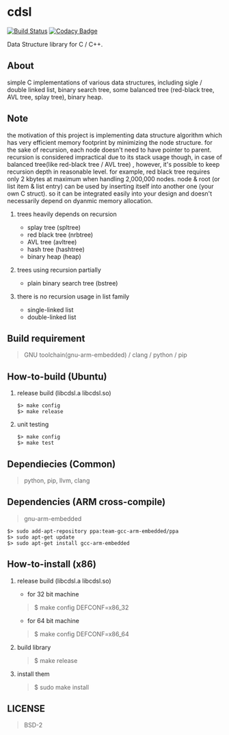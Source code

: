 # cdsl

[![Build Status](https://travis-ci.org/fritzprix/cdsl.svg?branch=master)](https://travis-ci.org/fritzprix/cdsl)
[![Codacy Badge](https://api.codacy.com/project/badge/Grade/fb90f6cc7f2a45ac8566c1407ad2635b)](https://www.codacy.com/app/innocentevil0914/cdsl?utm_source=github.com&amp;utm_medium=referral&amp;utm_content=fritzprix/cdsl&amp;utm_campaign=Badge_Grade)

Data Structure library for C / C++.

## About

simple C implementations of various data structures, including sigle / double linked list,
binary search tree, some balanced tree (red-black tree, AVL tree, splay tree), binary heap.

## Note

the motivation of this project is implementing data structure algorithm which has very efficient
memory footprint by minimizing the node structure. for the sake of recursion, each node doesn't
need to have pointer to parent. recursion is considered impractical due to its stack usage though,
in case of balanced tree(like red-black tree / AVL tree) , however, it's possible to keep recursion
depth in reasonable level. for example, red black tree requires only 2 kbytes at maximum when handling
2,000,000 nodes. node & root (or list item & list entry) can be used by inserting itself into another
one (your own C struct). so it can be integrated easily into your design and doesn't necessarily
depend on dyanmic memory allocation.

1. trees heavily depends on recursion

    - splay tree (spltree)
    - red black tree (nrbtree)
    - AVL tree (avltree)
    - hash tree (hashtree)
    - binary heap (heap)

2. trees using recursion partially

    - plain binary search tree (bstree)

3. there is no recursion usage in list family

    - single-linked list
    - double-linked list

## Build requirement

> GNU toolchain(gnu-arm-embedded) / clang / python / pip

## How-to-build (Ubuntu)

1. release build (libcdsl.a libcdsl.so)

    ```shell
    $> make config
    $> make release
    ```

2. unit testing

    ```shell
    $> make config
    $> make test
    ```

## Dependiecies (Common)

> python, pip, llvm, clang

## Dependencies (ARM cross-compile)

> gnu-arm-embedded

```shell
$> sudo add-apt-repository ppa:team-gcc-arm-embedded/ppa
$> sudo apt-get update
$> sudo apt-get install gcc-arm-embedded
```

## How-to-install (x86)

1. release build (libcdsl.a libcdsl.so)

   - for 32 bit machine

    > $ make config DEFCONF=x86_32

    - for 64 bit machine

    > $ make config DEFCONF=x86_64

2. build library

    > $ make release

3. install them

    > $ sudo make install

## LICENSE

> BSD-2